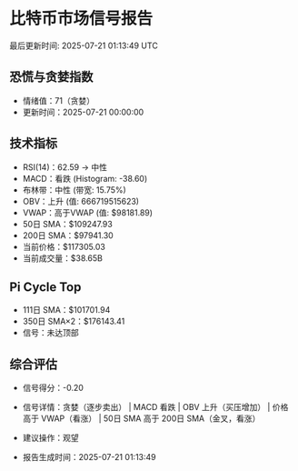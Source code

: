 # 比特币市场信号报告

最后更新时间: 2025-07-21 01:13:49 UTC

## 恐慌与贪婪指数
- 情绪值：71（贪婪）
- 更新时间：2025-07-21 00:00:00

## 技术指标
- RSI(14)：62.59 → 中性
- MACD：看跌 (Histogram: -38.60)
- 布林带：中性 (带宽: 15.75%)
- OBV：上升 (值: 666719515623)
- VWAP：高于VWAP (值: $98181.89)
- 50日 SMA：$109247.93
- 200日 SMA：$97941.30
- 当前价格：$117305.03
- 当前成交量：$38.65B

## Pi Cycle Top
- 111日 SMA：$101701.94
- 350日 SMA×2：$176143.41
- 信号：未达顶部

## 综合评估
- 信号得分：-0.20
- 信号详情：贪婪（逐步卖出） | MACD 看跌 | OBV 上升（买压增加） | 价格高于 VWAP（看涨） | 50日 SMA 高于 200日 SMA（金叉，看涨）
- 建议操作：观望

- 报告生成时间：2025-07-21 01:13:49